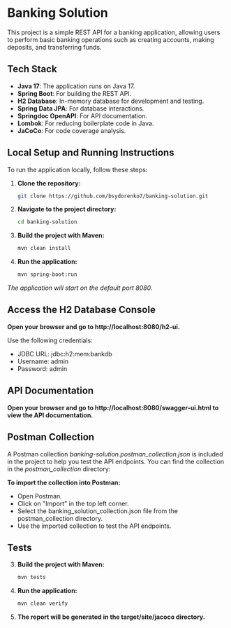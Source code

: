 # Banking Solution

This project is a simple REST API for a banking application, allowing users to perform basic banking operations 
such as creating accounts, making deposits, and transferring funds.

## Tech Stack

- **Java 17**: The application runs on Java 17.
- **Spring Boot**: For building the REST API.
- **H2 Database**: In-memory database for development and testing.
- **Spring Data JPA**: For database interactions.
- **Springdoc OpenAPI**: For API documentation.
- **Lombok**: For reducing boilerplate code in Java.
- **JaCoCo**: For code coverage analysis.

## Local Setup and Running Instructions

To run the application locally, follow these steps:

1. **Clone the repository:**

   ```bash
   git clone https://github.com/bsydorenko7/banking-solution.git

2. **Navigate to the project directory:**
   ```bash
   cd banking-solution
   
3. **Build the project with Maven:**
   ```bash
   mvn clean install

4. **Run the application:**
   ```bash
   mvn spring-boot:run
   
*The application will start on the default port 8080.*

## Access the H2 Database Console
**Open your browser and go to http://localhost:8080/h2-ui.**

Use the following credentials:
- JDBC URL: jdbc:h2:mem:bankdb
- Username: admin
- Password: admin

## API Documentation
**Open your browser and go to http://localhost:8080/swagger-ui.html to view the API documentation.**

## Postman Collection
A Postman collection *banking-solution.postman_collection.json* is included in the project to help you test the API endpoints. You can find the collection 
in the *postman_collection* directory:

**To import the collection into Postman:**
- Open Postman.
- Click on "Import" in the top left corner.
- Select the banking_solution_collection.json file from the postman_collection directory.
- Use the imported collection to test the API endpoints.

## Tests
3. **Build the project with Maven:**
   ```bash
   mvn tests

4. **Run the application:**
   ```bash
   mvn clean verify

4. **The report will be generated in the target/site/jacoco directory.**